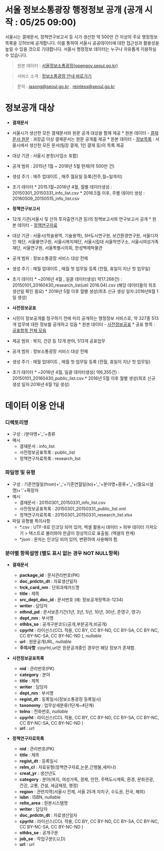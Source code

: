 # 서울 정보소통광장 행정정보 공개 (공개 시작 : 05/25 09:00)
서울시는 결재문서, 정책연구보고서 등 시가 생산한 약 500만 건 이상의 주요 행정정보 목록을 깃허브에 공개합니다. 이를 통하여 서울시 공공데이터에 대한 접근성과 활용성을 높일 수 있을 것으로 기대합니다. 
서울시 행정정보 데이터는 누구나 자유롭게 이용하실 수 있습니다. 
 
> 원본 데이터 : [서울정보소통광장(opengov.seoul.go.kr)](http://opengov.seoul.go.kr)

> 서비스 소개 : [정보소통광장 안내 바로가기](http://opengov.seoul.go.kr/intro)

> 문의 : jasong@seoul.go.kr , reinless@seoul.go.kr
 
  
# 정보공개 대상
* **결재문서**
 * 서울시가 생산한 모든 결재문서와 원문 공개 대상을 함께 제공
		* 원본 데이터 - [결재문서 원문](http://opengov.seoul.go.kr/sanction) : 과장급 이상 결재문서는 원문 공개를 제공 
		* 원본 데이터 - [정보목록](http://opengov.seoul.go.kr/info) : 서울시에서 생산한 모든 문서(팀장 결재, 1인 결재 등)의 목록 제공
 * 대상 기관 : 서울시 본청(사업소 포함)
 * 공개 범위 : 2015년 1월 ~ 2016년 5월 현재(약 500만 건)
 * 생성 주기 : 매주 업데이트 , 매주 월요일 등록(전주,월~일까지)
 * 초기 데이터
		* 2015.1월~2016년 4월, 월별 데이터생성 : 20150301_20150331_info_list.csv 
		* 2016.5월 이후, 주별 데이터 생성 : 20160509_20150515_info_list.csv 

* **정책연구보고서**
 * 12개 기관(서울시 및 산하 투자출연기관 등)의 정책보고서와 연구보고서 공개 
		* 원본 데이터 - [정책연구자료](http://opengov.seoul.go.kr/research)
 * 대상 기관 : 서울시(학술용역, 기술용역), SH도시연구원, 보건환경연구원, 서울디자인 재단, 서울물연구원, 서울시복지재단, 서울시립대 서울학연구소, 서울시여성가족재단, 서울연구원, 서울특별시의회, 한성백제박물관
 * 공개 범위 : 정보소통광장 서비스 대상 전체
 * 생성 주기 : 매월 업데이트 , 매월 첫 업무일 등록 (전월, 휴일이 지난 첫 업무일)
 * 초기 데이터
		* ~2016년 4월 , 일괄 데이터생성( 약17.268건) : 20150101_20160430_research_list(util 2016.04).csv (해당 데이터들의 최초 생산일 확인 필요) 
		* 2016년 5월 이후 월별 생성(최초 신규 생성 일자:2016년6월 1일 생성)

* **사전정보공표**
 * 시민이 정보공개를 청구하기 전에 미리 공개하는 행정정보 서비스로, 약 327종 513개 업무에 대한 정보를 공개하고 있음
		* 원본 데이터 - [사전정보공표](http://opengov.seoul.go.kr/public/list)
		* 공표 항목 : [공표항목 전체 모음](http://opengov.seoul.go.kr/public/category)
 * 제공 범위 : 복지, 건강 등 12개 분야, 513개 공표업무
 * 공개 범위 : 정보소통광장 서비스 대상 전체
 * 생성 주기 : 매월 업데이트 , 매월 첫 업무일 등록 (전월, 휴일이 지난 첫 업무일)
 * 초기 데이터
		* ~2016년 4월, 일괄 데이터생성( 약6,355건) : 20150101_20160430_public_list.csv
		* 2016년 5월 이후 월별 생성(최초 신규 생성 일자:2016년 6월 1일 생성)
 

# 데이터 이용 안내
### 디렉토리명 
 * 구성 : /분야명+'_'+종류  
 * 예시
	* 결재문서 : info_list
	* 사전정보공표목록  : public_list
	* 정책연구자료목록  : research_list
 
 
### 파일명 및 유형         
 * 구성 : 기준연월일(from)+'\_'+기준연월일(to)+'\_'+분야명+종류+'\_'+(필요시설명)+'.'+확장자
 * 예시
	* 결재문서 : 20150301_20150331_info_list.csv 
	* 사전정보공표목록 : 20150301_20150331_public_list.xml
	* 정책연구자료목록 : 20150301_20150331_research_list.xlsx
 * 파일 유형별 특이사항
	* *.csv : UTF-8로 인코딩 되어 있어, 엑셀 활용시 데이터 > 외부 데이터 가져오기 > 텍스트로 불러와야 한글이 정상적으로 표출됨. (엑셀의 한계)
	* *json : 문자는 인코딩 되어 있어, 변환하여 사용해야 함.
 
 
### 분야별 항목설명 (별도 표시 없는 경우 NOT NULL항목)
 * **결재문서**
	* **package_id**      : 문서관리번호(PK)
	* **doc_prdctn_dt**   : 자료생산일자
	* **trck_card_nm**    : 단위과제카드명
	* **title**           : 제목
	* **src_dept_doc_id** : 문서번호 (예: 정보공개정책과-1234)
	* **writer**          : 담당자
	* **othnd_pd**        : 문서보존기간(1년, 3년, 5년, 10년, 30년, 준영구, 영구)
	* **dept_nm**         : 부서명
	* **othbs_se**        : 공개구분코드(공개,부분공개,비공개)
	* **cpyrht**          : 라이선스(CCL 적용, CC BY, CC BY-ND, CC BY-SA, CC BY-NC, CC BY-NC-SA, CC BY-NC-ND ), *nullable*
	* **url**             : 원문공개URL, *nullable*
	* **주의사항** :cpyrht,url은 원문공개중인 경우만 해당 정보가 존재함. 
 
 
 * **사전정보공표목록**
	* **nid**             : 관리번호(PK)
	* **category**        : 분야
	* **title**           : 제목
	* **writer**          : 담당자
	* **dept_nm**         : 부서명
	* **regist_dt**       : 등록일시(정보소통광장 등록일시)
	* **taxonomy**        : 업무상세분류(1단계~4단계)
	* **telno**           : 전화번호, *nullable*
	* **cpyrht**          : 라이선스(CCL 적용, CC BY, CC BY-ND, CC BY-SA, CC BY-NC, CC BY-NC-SA, CC BY-NC-ND )
	* **url**             : url
 
 
 * **정책연구자료목록**
	* **nid**             : 관리번호(PK)
	* **title**           : 제목
	* **regist_dt**       : 등록일시
	* **relm_cl**         : 자료유형(정책연구자료,논문,간행물,세미나) 
	* **creat_yr**        : 생산년도
	* **category**        : 분야(복지, 여성가족, 경제, 안전, 주택도시계획, 환경, 문화관광, 건강, 교통, 건설, 세금재정, 행정)
	* **region**          : 관련지역(서울시 전체, 서울 25개 자치구, 수도권, 전국, 해외)
	* **isbn**            : ISBN, *nullable*
	* **relte_area**      : 원본시스템명
	* **writer**          : 담당자
	* **doc_prdctn_dt**   : 자료생산일자
	* **cpyrht**          : 라이선스(CCL 적용, CC BY, CC BY-ND, CC BY-SA, CC BY-NC, CC BY-NC-SA, CC BY-NC-ND )
	* **othbs_se**        : 공개구분
	* **job_se**          : 작업구분(I,U,D)
	* **url**             : url
 
 

